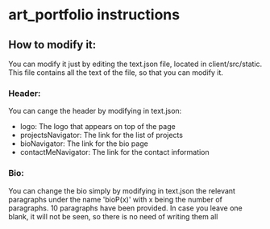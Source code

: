 # art_portfolio instructions

## How to modify it:

You can modify it just by editing the text.json file, located in
client/src/static. This file contains all the text of the file, so that you can
modify it.

### Header:

You can cange the header by modifying in text.json:

- logo: The logo that appears on top of the page
- projectsNavigator: The link for the list of projects
- bioNavigator: The link for the bio page
- contactMeNavigator: The link for the contact information

### Bio:

You can change the bio simply by modifying in text.json the relevant paragraphs
under the name 'bioP(x)' with x being the number of paragraphs. 10 paragraphs
have been provided. In case you leave one blank, it will not be seen, so there
is no need of writing them all
